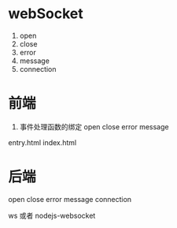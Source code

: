 # webSocket
1. open
2. close
3. error
4. message
5. connection

# 前端
1. 事件处理函数的绑定
open close error message

entry.html 
index.html

# 后端
open close error message connection

ws 或者 nodejs-websocket